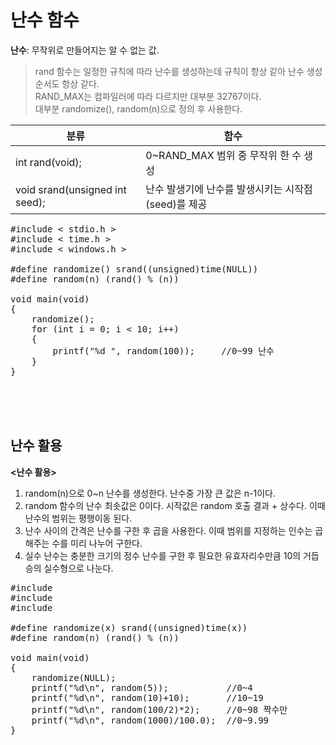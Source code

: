 # 난수 함수
**난수**: 무작위로 만들어지는 알 수 없는 값.  
> rand 함수는 일정한 규칙에 따라 난수를 생성하는데 규칙이 항상 같아 난수 생성 순서도 항상 같다.  
> RAND_MAX는 컴파일러에 따라 다르지만 대부분 32767이다.  
> 대부분 randomize(), random(n)으로 정의 후 사용한다.  

|분류|함수|
|----|----|
|int rand(void);|0~RAND_MAX 범위 중 무작위 한 수 생성|
|void srand(unsigned int seed);|난수 발생기에 난수를 발생시키는 시작점(seed)를 제공|
<pre>#include < stdio.h >
#include < time.h >
#include < windows.h >

#define randomize() srand((unsigned)time(NULL))
#define random(n) (rand() % (n))

void main(void)
{
    randomize();
    for (int i = 0; i < 10; i++)
    {
        printf("%d ", random(100));     //0~99 난수
    }
}</pre><br><br><br>

## 난수 활용
**<난수 활용>**
1. random(n)으로 0~n 난수를 생성한다. 난수중 가장 큰 값은 n-1이다.
2. random 함수의 난수 최솟값은 0이다. 시작값은 random 호출 결과 + 상수다. 이때 난수의 범위는 평행이동 된다.
3. 난수 사이의 간격은 난수를 구한 후 곱을 사용한다. 이때 범위를 지정하는 인수는 곱해주는 수를 미리 나누어 구한다.
4. 실수 난수는 충분한 크기의 정수 난수를 구한 후 필요한 유효자리수만큼 10의 거듭승의 실수형으로 나눈다.

<pre>#include <stdio.h>
#include <time.h>
#include <windows.h>

#define randomize(x) srand((unsigned)time(x))
#define random(n) (rand() % (n))

void main(void)
{
	randomize(NULL);
	printf("%d\n", random(5));           //0~4
	printf("%d\n", random(10)+10);       //10~19
	printf("%d\n", random(100/2)*2);     //0~98 짝수만
	printf("%d\n", random(1000)/100.0);  //0~9.99
}</pre>
